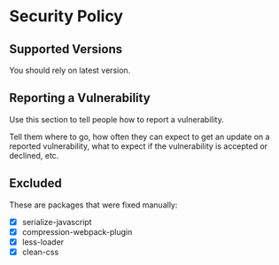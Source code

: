 # Security Policy

## Supported Versions

You should rely on latest version.

## Reporting a Vulnerability

Use this section to tell people how to report a vulnerability.

Tell them where to go, how often they can expect to get an update on a
reported vulnerability, what to expect if the vulnerability is accepted or
declined, etc.

## Excluded
These are packages that were
fixed manually: 
- [x] serialize-javascript
- [x] compression-webpack-plugin
- [x] less-loader
- [x] clean-css

